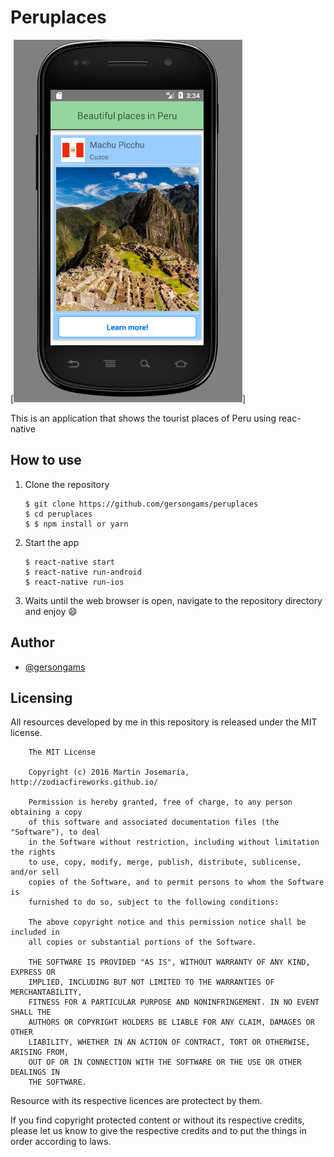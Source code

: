 # Peruplaces

[![Preview](./banner.png)]

This is an application that shows the tourist places of Peru using reac-native

## How to use

1. Clone the repository
    ```
    $ git clone https://github.com/gersongams/peruplaces
    $ cd peruplaces 
    $ $ npm install or yarn
    ```

2. Start the app
    ```
    $ react-native start
    $ react-native run-android
    $ react-native run-ios
    ```

3. Waits until the web browser is open, navigate to the repository directory and enjoy :smile:

## Author

* [@gersongams](https://github.com/gersongams)

## Licensing

All resources developed by me in this repository is released under the MIT license.

```text
    The MIT License

    Copyright (c) 2016 Martin Josemaría, http://zodiacfireworks.github.io/

    Permission is hereby granted, free of charge, to any person obtaining a copy
    of this software and associated documentation files (the "Software"), to deal
    in the Software without restriction, including without limitation the rights
    to use, copy, modify, merge, publish, distribute, sublicense, and/or sell
    copies of the Software, and to permit persons to whom the Software is
    furnished to do so, subject to the following conditions:

    The above copyright notice and this permission notice shall be included in
    all copies or substantial portions of the Software.

    THE SOFTWARE IS PROVIDED "AS IS", WITHOUT WARRANTY OF ANY KIND, EXPRESS OR
    IMPLIED, INCLUDING BUT NOT LIMITED TO THE WARRANTIES OF MERCHANTABILITY,
    FITNESS FOR A PARTICULAR PURPOSE AND NONINFRINGEMENT. IN NO EVENT SHALL THE
    AUTHORS OR COPYRIGHT HOLDERS BE LIABLE FOR ANY CLAIM, DAMAGES OR OTHER
    LIABILITY, WHETHER IN AN ACTION OF CONTRACT, TORT OR OTHERWISE, ARISING FROM,
    OUT OF OR IN CONNECTION WITH THE SOFTWARE OR THE USE OR OTHER DEALINGS IN
    THE SOFTWARE.
```

Resource with its respective licences are protectect by them.

If you find copyright protected content or without its respective credits,
please let us know to give the respective credits and to put the things in
order according to laws.